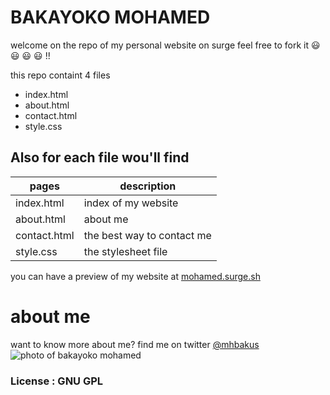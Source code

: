 # BAKAYOKO MOHAMED

welcome on the repo of my personal website on surge feel free to fork it :smiley: :smiley: :smiley: :smiley: !!

this repo containt 4 files
* index.html
* about.html
* contact.html
* style.css

## Also for each file wou'll find

| pages            | description               |
|------------------|---------------------------|
| index.html	   | index of my website       |
| about.html       | about me		       |
| contact.html	   | the best way to contact me|
| style.css	   | the stylesheet file       |

you can have a preview of my website at [mohamed.surge.sh](http://mohamed.surge.sh)


# about me

want to know more about me?
find me on twitter [@mhbakus](https://www.twitter.com/mhbakus)
![photo of bakayoko mohamed](https://media.licdn.com/mpr/mpr/shrinknp_400_400/AAEAAQAAAAAAAAuQAAAAJGE2ZTA1ZDBjLThkZTQtNDY1MC1iOThmLWFlOTQwYzQ1ZmYwNA.jpg)

### License : GNU GPL
